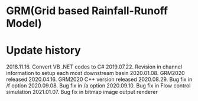 # GRM(Grid based Rainfall-Runoff Model)


# Update history
2018.11.16. Convert VB .NET codes to C#
2019.07.22. Revision in channel information to setup each most downstream basin
2020.01.08. GRM2020 released
2020.04.16. GRM2020 C++ version released
2020.08.29. Bug fix in /f option
2020.09.08. Bug fix in /a option
2020.09.10. Bug fix in Flow control simulation
2021.01.07. Bug fix in bitmap image output renderer